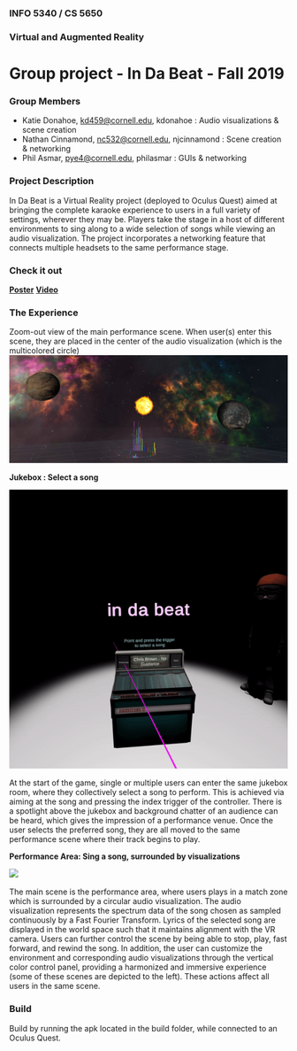 ### INFO 5340 / CS 5650
### Virtual and Augmented Reality 
# Group project - In Da Beat - Fall 2019

### Group Members
- Katie Donahoe, kd459@cornell.edu, kdonahoe : Audio visualizations & scene creation
- Nathan Cinnamond, nc532@cornell.edu, njcinnamond : Scene creation & networking
- Phil Asmar, pye4@cornell.edu, philasmar : GUIs & networking

### Project Description
In Da Beat is a Virtual Reality project (deployed to Oculus Quest) aimed at bringing the complete karaoke experience to users in a full variety of settings, wherever they may be. Players take the stage in a host of different environments to sing along to a wide selection of songs while viewing an audio visualization. The project incorporates a networking feature that connects multiple headsets to the same performance stage.

### Check it out
**[Poster](https://docs.google.com/presentation/d/118qABW4NBgdCurJ_EGoFjkd4SSAMM5n6ZQK0HRWbV1w/preview?slide=id.g75a8ee670e_0_260)**
**[Video](https://drive.google.com/file/d/1S3_tEi53Kg-UI-6Hu0NEoKyvvc1i0VB8/view)**

### The Experience
Zoom-out view of the main performance scene. When user(s) enter this scene, they are placed in the center of the audio visualization (which is the multicolored circle)
![](multi2.PNG)

**Jukebox : Select a song**

![](jukebox.gif)

At the start of the game, single or multiple users can enter the same jukebox room, where they collectively select a song to perform. This is achieved via aiming at the song and pressing the index trigger of the controller. There is a spotlight above the jukebox and background chatter of an audience can be heard, which gives the impression of a performance venue. Once the user selects the preferred song, they are all moved to the same performance scene where their track begins to play.

**Performance Area: Sing a song, surrounded by visualizations**

![](scene.gif)

The main scene is the performance area, where users plays in a match zone which is surrounded by a circular audio visualization. The audio visualization represents the spectrum data of the song chosen as sampled continuously by a Fast Fourier Transform. Lyrics of the selected song are displayed in the world space such that it maintains alignment with the VR camera. Users can further control the scene by being able to stop, play, fast forward, and rewind the song. In addition, the user can customize the environment and corresponding audio visualizations through the vertical color control panel, providing a harmonized and immersive experience (some of these scenes are depicted to the left). These actions affect all users in the same scene.

### Build
Build by running the apk located in the build folder, while connected to an Oculus Quest.
